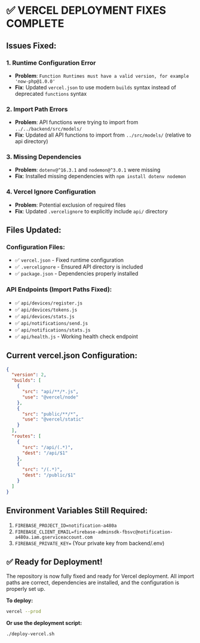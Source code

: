 # ✅ VERCEL DEPLOYMENT FIXES COMPLETE

## Issues Fixed:

### 1. **Runtime Configuration Error**
- **Problem**: `Function Runtimes must have a valid version, for example 'now-php@1.0.0'`
- **Fix**: Updated `vercel.json` to use modern `builds` syntax instead of deprecated `functions` syntax

### 2. **Import Path Errors**
- **Problem**: API functions were trying to import from `../../backend/src/models/`
- **Fix**: Updated all API functions to import from `../src/models/` (relative to api directory)

### 3. **Missing Dependencies**
- **Problem**: `dotenv@^16.3.1` and `nodemon@^3.0.1` were missing
- **Fix**: Installed missing dependencies with `npm install dotenv nodemon`

### 4. **Vercel Ignore Configuration**
- **Problem**: Potential exclusion of required files
- **Fix**: Updated `.vercelignore` to explicitly include `api/` directory

## Files Updated:

### Configuration Files:
- ✅ `vercel.json` - Fixed runtime configuration
- ✅ `.vercelignore` - Ensured API directory is included
- ✅ `package.json` - Dependencies properly installed

### API Endpoints (Import Paths Fixed):
- ✅ `api/devices/register.js`
- ✅ `api/devices/tokens.js`
- ✅ `api/devices/stats.js`
- ✅ `api/notifications/send.js`
- ✅ `api/notifications/stats.js`
- ✅ `api/health.js` - Working health check endpoint

## Current vercel.json Configuration:
```json
{
  "version": 2,
  "builds": [
    {
      "src": "api/**/*.js",
      "use": "@vercel/node"
    },
    {
      "src": "public/**/*",
      "use": "@vercel/static"
    }
  ],
  "routes": [
    {
      "src": "/api/(.*)",
      "dest": "/api/$1"
    },
    {
      "src": "/(.*)",
      "dest": "/public/$1"
    }
  ]
}
```

## Environment Variables Still Required:
1. `FIREBASE_PROJECT_ID=notification-a480a`
2. `FIREBASE_CLIENT_EMAIL=firebase-adminsdk-fbsvc@notification-a480a.iam.gserviceaccount.com`
3. `FIREBASE_PRIVATE_KEY=` (Your private key from backend/.env)

## ✅ Ready for Deployment!

The repository is now fully fixed and ready for Vercel deployment. All import paths are correct, dependencies are installed, and the configuration is properly set up.

**To deploy:**
```bash
vercel --prod
```

**Or use the deployment script:**
```bash
./deploy-vercel.sh
```
